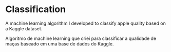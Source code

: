 # Classification
A machine learning algorithm I developed to classify apple quality based on a Kaggle dataset.

Algoritmo de machine learning que criei para classificar a qualidade de maças baseado em uma base de dados do Kaggle.

